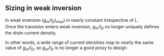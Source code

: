 ## Sizing in weak inversion


In weak inversion $(g_{m}/I_{D})_{max})$ in nearly constant irrespective of $L$.<br>
Once the transistor enters weak inversion, $g_{m}/I_{D}$ no longer uniquely defines the drain current density.

In other words, a wide range of current densities map to nearly the same value of $g_{m}/I_{D}$, so $g_{m}/I_{D}$ is no longer a good proxy to design<br>

```
```
